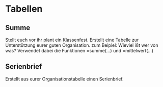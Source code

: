 # Tabellen

## Summe

Stellt euch vor ihr plant ein Klassenfest. Erstellt eine Tabelle zur Unterstützung eurer guten Organisation. zum Beipiel: Wieviel ißt wer von was? Verwendet dabei die Funktionen =summe(...) und =mittelwert(...)

## Serienbrief

Erstellt aus eurer Organisationstabelle einen Serienbrief.
